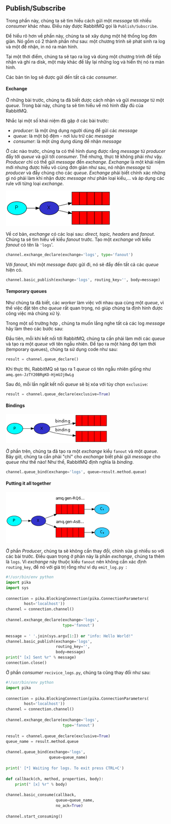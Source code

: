 ## Publish/Subscribe

Trong phần này, chúng ta sẽ tìm hiểu cách gửi một *message* tới nhiều *consumer* khác nhau. Điều này được RabbitMQ gọi là `Publish/Subscribe`.

Để hiểu rõ hơn về phần này, chúng ta sẽ xây dựng một hệ thống log đơn giản. Nó gồm có 2 thành phần như sau: một chương trình sẽ phát sinh ra log và một để nhận, in nó ra màn hình.

Tại một thời điểm, chúng ta sẽ tạo ra log và dùng một chương trình để tiếp nhận và ghi ra disk, một máy khác để lấy lại những log và hiển thị nó ra màn hình.

Các bản tin log sẽ được gửi đến tất cả các *consumer*.

#### Exchange

Ở những bài trước, chúng ta đã biết được cách nhận và gửi *message* từ một *queue*. Trong bài này, chúng ta sẽ tìm hiểu về mô hình đầy đủ của RabbitMQ.

Nhắc lại một số khái niệm đã gặp ở các bài trước:

- *producer*: là một ứng dụng người dùng để gửi các *message*
- *queue*: là một bộ đệm - nơi lưu trữ các *message*
- *consumer*: là một ứng dụng dùng để nhận *message*

Ở các nào trước, chúng ta có thể hình dung được rằng *message* từ *producer* đẩy tới *queue* và gửi tới *consumer*. Thế nhưng, thực tế không phải như vậy. 
*Producer* chỉ có thể gửi *message* đến *exchange*. *Exchange* là một khái niệm mới nhưng được hiểu vô cùng đơn giản như sau, nó nhận *message* từ *producer* và đẩy chúng cho các *queue*. *Exchange* phải biết chính xác những gì nó phải làm khi nhận được *message* như phân loại kiểu,... và áp dụng các rule với từng loại *exchange*.

<img src="/images/3-exchanges.png" />

Về cơ bản, *exchange* có các loại sau: *direct, topic, headers* and *fanout*. Chúng ta sẽ tìm hiểu về kiểu *fanout* trước. Tạo một *exchange* với kiểu *fanout* có tên là `'logs`'.

```python
channel.exchange_declare(exchange='logs', type='fanout')
```

Với *fanout*, khi một *message* được gửi đi, nó sẽ đẩy đến tất cả các *queue* hiện có.

```python
channel.basic_publish(exchange='logs', routing_key='', body=message)
```

#### Temporary queues

Như chúng ta đã biết, các *worker* làm việc với nhau qua cùng một *queue*, vì thế việc đặt tên cho *queue* rất quan trọng, nó giúp chúng ta định hình được công việc mà chúng xử lý.

Trong một số trường hợp , chúng ta muốn lắng nghe tất cả các log *message* hãy làm theo các bước sau:

Đầu tiên, mỗi khi kết nối tới RabbitMQ, chúng ta cần phải làm mới các *queue* và tạo ra một *queue* với tên ngẫu nhiên. Để tạo ra một hàng đợi tạm thời (temporary queues), chúng ta sử dụng code như sau:

```python
result = channel.queue_declare()
```

Khi thực thi, RabbitMQ sẽ tạo ra 1 *queue* có tên ngẫu nhiên giống như `amq.gen-JzTY20BRgKO-HjmUJj0wLg`

Sau đó, mỗi lần ngắt kết nối *queue* sẽ bị xóa với tùy chọn `exclusive`:

```python
result = channel.queue_declare(exclusive=True)
```

#### Bindings

<img src="/images/3-bindings.png" />

Ở phần trên, chúng ta đã tạo ra một *exchange* kiểu `fanout` và một *queue*. Bây giờ, chúng ta cần phải "chỉ" cho *exchange* biết phải gửi *message* cho *queue* như thế nào! Như thế, RabbitMQ định nghĩa là *binding*.

```python
channel.queue_bind(exchange='logs', queue=result.method.queue)
```

#### Putting it all together

<img src="/images/3-python-three-overall.png" />

Ở phần *Producer*, chúng ta sẽ không cần thay đổi, chỉnh sửa gì nhiều so với các bài trước. Điều quan trọng ở phần này là phần *exchange*, chúng ta thêm là `logs`. Vì *exchange* này thuộc kiểu `fanout` nên không cần xác định `routing_key`, để nó với giá trị rỗng như ví dụ `emit_log.py `:

```python
#!/usr/bin/env python
import pika
import sys

connection = pika.BlockingConnection(pika.ConnectionParameters(
        host='localhost'))
channel = connection.channel()

channel.exchange_declare(exchange='logs',
                         type='fanout')

message = ' '.join(sys.argv[1:]) or "info: Hello World!"
channel.basic_publish(exchange='logs',
                      routing_key='',
                      body=message)
print(" [x] Sent %r" % message)
connection.close()
```

Ở phần *consumer* `recivice_logs.py`, chúng ta cũng thay đổi như sau:

```python
#!/usr/bin/env python
import pika

connection = pika.BlockingConnection(pika.ConnectionParameters(
        host='localhost'))
channel = connection.channel()

channel.exchange_declare(exchange='logs',
                         type='fanout')

result = channel.queue_declare(exclusive=True)
queue_name = result.method.queue

channel.queue_bind(exchange='logs',
                   queue=queue_name)

print(' [*] Waiting for logs. To exit press CTRL+C')

def callback(ch, method, properties, body):
    print(" [x] %r" % body)

channel.basic_consume(callback,
                      queue=queue_name,
                      no_ack=True)

channel.start_consuming()
```

